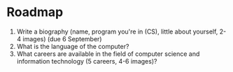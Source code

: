 # Roadmap

1. Write a biography (name, program you're in (CS), little about yourself, 2-4 images) (due 6 September)
2. What is the language of the computer?
3. What careers are available in the field of computer science and information technology (5 careers, 4-6 images)?